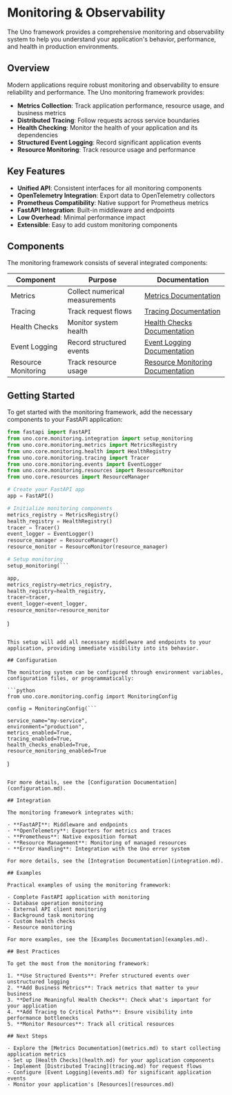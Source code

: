 # Monitoring & Observability

The Uno framework provides a comprehensive monitoring and observability system to help you understand your application's behavior, performance, and health in production environments.

## Overview

Modern applications require robust monitoring and observability to ensure reliability and performance. The Uno monitoring framework provides:

- **Metrics Collection**: Track application performance, resource usage, and business metrics
- **Distributed Tracing**: Follow requests across service boundaries
- **Health Checking**: Monitor the health of your application and its dependencies
- **Structured Event Logging**: Record significant application events
- **Resource Monitoring**: Track resource usage and performance

## Key Features

- **Unified API**: Consistent interfaces for all monitoring components
- **OpenTelemetry Integration**: Export data to OpenTelemetry collectors
- **Prometheus Compatibility**: Native support for Prometheus metrics
- **FastAPI Integration**: Built-in middleware and endpoints
- **Low Overhead**: Minimal performance impact
- **Extensible**: Easy to add custom monitoring components

## Components

The monitoring framework consists of several integrated components:

| Component | Purpose | Documentation |
|-----------|---------|---------------|
| Metrics | Collect numerical measurements | [Metrics Documentation](metrics.md) |
| Tracing | Track request flows | [Tracing Documentation](tracing.md) |
| Health Checks | Monitor system health | [Health Checks Documentation](health.md) |
| Event Logging | Record structured events | [Event Logging Documentation](events.md) |
| Resource Monitoring | Track resource usage | [Resource Monitoring Documentation](resources.md) |

## Getting Started

To get started with the monitoring framework, add the necessary components to your FastAPI application:

```python
from fastapi import FastAPI
from uno.core.monitoring.integration import setup_monitoring
from uno.core.monitoring.metrics import MetricsRegistry
from uno.core.monitoring.health import HealthRegistry
from uno.core.monitoring.tracing import Tracer
from uno.core.monitoring.events import EventLogger
from uno.core.monitoring.resources import ResourceMonitor
from uno.core.resources import ResourceManager

# Create your FastAPI app
app = FastAPI()

# Initialize monitoring components
metrics_registry = MetricsRegistry()
health_registry = HealthRegistry()
tracer = Tracer()
event_logger = EventLogger()
resource_manager = ResourceManager()
resource_monitor = ResourceMonitor(resource_manager)

# Setup monitoring
setup_monitoring(```

app,
metrics_registry=metrics_registry,
health_registry=health_registry,
tracer=tracer,
event_logger=event_logger,
resource_monitor=resource_monitor
```
)
```

This setup will add all necessary middleware and endpoints to your application, providing immediate visibility into its behavior.

## Configuration

The monitoring system can be configured through environment variables, configuration files, or programmatically:

```python
from uno.core.monitoring.config import MonitoringConfig

config = MonitoringConfig(```

service_name="my-service",
environment="production",
metrics_enabled=True,
tracing_enabled=True,
health_checks_enabled=True,
resource_monitoring_enabled=True
```
)
```

For more details, see the [Configuration Documentation](configuration.md).

## Integration

The monitoring framework integrates with:

- **FastAPI**: Middleware and endpoints
- **OpenTelemetry**: Exporters for metrics and traces
- **Prometheus**: Native exposition format
- **Resource Management**: Monitoring of managed resources
- **Error Handling**: Integration with the Uno error system

For more details, see the [Integration Documentation](integration.md).

## Examples

Practical examples of using the monitoring framework:

- Complete FastAPI application with monitoring
- Database operation monitoring
- External API client monitoring
- Background task monitoring
- Custom health checks
- Resource monitoring

For more examples, see the [Examples Documentation](examples.md).

## Best Practices

To get the most from the monitoring framework:

1. **Use Structured Events**: Prefer structured events over unstructured logging
2. **Add Business Metrics**: Track metrics that matter to your business
3. **Define Meaningful Health Checks**: Check what's important for your application
4. **Add Tracing to Critical Paths**: Ensure visibility into performance bottlenecks
5. **Monitor Resources**: Track all critical resources

## Next Steps

- Explore the [Metrics Documentation](metrics.md) to start collecting application metrics
- Set up [Health Checks](health.md) for your application components
- Implement [Distributed Tracing](tracing.md) for request flows
- Configure [Event Logging](events.md) for significant application events
- Monitor your application's [Resources](resources.md)